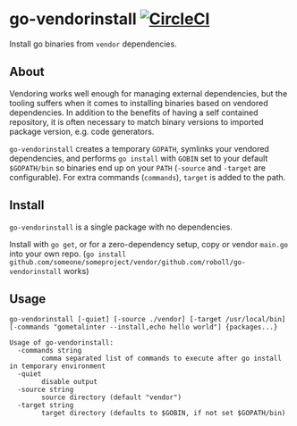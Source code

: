 # go-vendorinstall [![CircleCI](https://circleci.com/gh/roboll/go-vendorinstall.svg?style=svg)](https://circleci.com/gh/roboll/go-vendorinstall)

Install go binaries from `vendor` dependencies.

## About

Vendoring works well enough for managing external dependencies, but the tooling suffers when it comes to installing binaries based on vendored dependencies. In addition to the benefits of having a self contained repository, it is often necessary to match binary versions to imported package version, e.g. code generators.

`go-vendorinstall` creates a temporary `GOPATH`, symlinks your vendored dependencies, and performs `go install` with `GOBIN` set to your default `$GOPATH/bin` so binaries end up on your `PATH` (`-source` and `-target` are configurable). For extra commands (`commands`), `target` is added to the path.

## Install

`go-vendorinstall` is a single package with no dependencies.

Install with `go get`, or for a zero-dependency setup, copy or vendor `main.go` into your own repo. (`go install github.com/someone/someproject/vendor/github.com/roboll/go-vendorinstall` works)

## Usage

`go-vendorinstall [-quiet] [-source ./vendor] [-target /usr/local/bin] [-commands "gometalinter --install,echo hello world"] {packages...}`

```
Usage of go-vendorinstall:
  -commands string
    	comma separated list of commands to execute after go install in temporary environment
  -quiet
    	disable output
  -source string
    	source directory (default "vendor")
  -target string
    	target directory (defaults to $GOBIN, if not set $GOPATH/bin)
```
